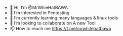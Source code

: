 - 👋 Hi, I’m @MrWhieHatBAWA
- 👀 I’m interested in Pentesting
- 🌱 I’m currently learning many languages & linux tools
- 💞️ I’m looking to collaborate on A new Tool
- 📫 How to reach me https://t.me/mrwhitehatbawa


<!---
MrWhieHatBAWA/MrWhieHatBAWA is a ✨ special ✨ repository because its `README.md` (this file) appears on your GitHub profile.
You can click the Preview link to take a look at your changes.
--->
